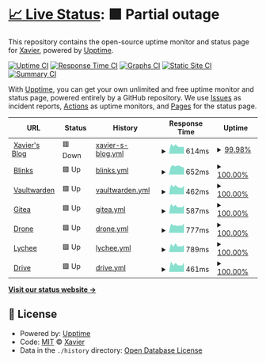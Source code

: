 # [📈 Live Status](https://ZhangXavier.github.io/upptime): <!--live status--> **🟧 Partial outage**

This repository contains the open-source uptime monitor and status page for [Xavier](www.zxavier.com), powered by [Upptime](https://github.com/upptime/upptime).

[![Uptime CI](https://github.com/ZhangXavier/upptime/workflows/Uptime%20CI/badge.svg)](https://github.com/ZhangXavier/upptime/actions?query=workflow%3A%22Uptime+CI%22)
[![Response Time CI](https://github.com/ZhangXavier/upptime/workflows/Response%20Time%20CI/badge.svg)](https://github.com/ZhangXavier/upptime/actions?query=workflow%3A%22Response+Time+CI%22)
[![Graphs CI](https://github.com/ZhangXavier/upptime/workflows/Graphs%20CI/badge.svg)](https://github.com/ZhangXavier/upptime/actions?query=workflow%3A%22Graphs+CI%22)
[![Static Site CI](https://github.com/ZhangXavier/upptime/workflows/Static%20Site%20CI/badge.svg)](https://github.com/ZhangXavier/upptime/actions?query=workflow%3A%22Static+Site+CI%22)
[![Summary CI](https://github.com/ZhangXavier/upptime/workflows/Summary%20CI/badge.svg)](https://github.com/ZhangXavier/upptime/actions?query=workflow%3A%22Summary+CI%22)

With [Upptime](https://upptime.js.org), you can get your own unlimited and free uptime monitor and status page, powered entirely by a GitHub repository. We use [Issues](https://github.com/ZhangXavier/upptime/issues) as incident reports, [Actions](https://github.com/ZhangXavier/upptime/actions) as uptime monitors, and [Pages](https://ZhangXavier.github.io/upptime) for the status page.

<!--start: status pages-->
<!-- This summary is generated by Upptime (https://github.com/upptime/upptime) -->
<!-- Do not edit this manually, your changes will be overwritten -->
<!-- prettier-ignore -->
| URL | Status | History | Response Time | Uptime |
| --- | ------ | ------- | ------------- | ------ |
| <img alt="" src="https://favicons.githubusercontent.com/www.zxavier.com" height="13"> [Xavier's Blog](https://www.zxavier.com) | 🟥 Down | [xavier-s-blog.yml](https://github.com/ZhangXavier/upptime/commits/HEAD/history/xavier-s-blog.yml) | <details><summary><img alt="Response time graph" src="./graphs/xavier-s-blog/response-time-week.png" height="20"> 614ms</summary><br><a href="https://ZhangXavier.github.io/upptime/history/xavier-s-blog"><img alt="Response time 627" src="https://img.shields.io/endpoint?url=https%3A%2F%2Fraw.githubusercontent.com%2FZhangXavier%2Fupptime%2FHEAD%2Fapi%2Fxavier-s-blog%2Fresponse-time.json"></a><br><a href="https://ZhangXavier.github.io/upptime/history/xavier-s-blog"><img alt="24-hour response time 530" src="https://img.shields.io/endpoint?url=https%3A%2F%2Fraw.githubusercontent.com%2FZhangXavier%2Fupptime%2FHEAD%2Fapi%2Fxavier-s-blog%2Fresponse-time-day.json"></a><br><a href="https://ZhangXavier.github.io/upptime/history/xavier-s-blog"><img alt="7-day response time 614" src="https://img.shields.io/endpoint?url=https%3A%2F%2Fraw.githubusercontent.com%2FZhangXavier%2Fupptime%2FHEAD%2Fapi%2Fxavier-s-blog%2Fresponse-time-week.json"></a><br><a href="https://ZhangXavier.github.io/upptime/history/xavier-s-blog"><img alt="30-day response time 630" src="https://img.shields.io/endpoint?url=https%3A%2F%2Fraw.githubusercontent.com%2FZhangXavier%2Fupptime%2FHEAD%2Fapi%2Fxavier-s-blog%2Fresponse-time-month.json"></a><br><a href="https://ZhangXavier.github.io/upptime/history/xavier-s-blog"><img alt="1-year response time 627" src="https://img.shields.io/endpoint?url=https%3A%2F%2Fraw.githubusercontent.com%2FZhangXavier%2Fupptime%2FHEAD%2Fapi%2Fxavier-s-blog%2Fresponse-time-year.json"></a></details> | <details><summary><a href="https://ZhangXavier.github.io/upptime/history/xavier-s-blog">99.98%</a></summary><a href="https://ZhangXavier.github.io/upptime/history/xavier-s-blog"><img alt="All-time uptime 99.90%" src="https://img.shields.io/endpoint?url=https%3A%2F%2Fraw.githubusercontent.com%2FZhangXavier%2Fupptime%2FHEAD%2Fapi%2Fxavier-s-blog%2Fuptime.json"></a><br><a href="https://ZhangXavier.github.io/upptime/history/xavier-s-blog"><img alt="24-hour uptime 99.89%" src="https://img.shields.io/endpoint?url=https%3A%2F%2Fraw.githubusercontent.com%2FZhangXavier%2Fupptime%2FHEAD%2Fapi%2Fxavier-s-blog%2Fuptime-day.json"></a><br><a href="https://ZhangXavier.github.io/upptime/history/xavier-s-blog"><img alt="7-day uptime 99.98%" src="https://img.shields.io/endpoint?url=https%3A%2F%2Fraw.githubusercontent.com%2FZhangXavier%2Fupptime%2FHEAD%2Fapi%2Fxavier-s-blog%2Fuptime-week.json"></a><br><a href="https://ZhangXavier.github.io/upptime/history/xavier-s-blog"><img alt="30-day uptime 100.00%" src="https://img.shields.io/endpoint?url=https%3A%2F%2Fraw.githubusercontent.com%2FZhangXavier%2Fupptime%2FHEAD%2Fapi%2Fxavier-s-blog%2Fuptime-month.json"></a><br><a href="https://ZhangXavier.github.io/upptime/history/xavier-s-blog"><img alt="1-year uptime 99.90%" src="https://img.shields.io/endpoint?url=https%3A%2F%2Fraw.githubusercontent.com%2FZhangXavier%2Fupptime%2FHEAD%2Fapi%2Fxavier-s-blog%2Fuptime-year.json"></a></details>
| <img alt="" src="https://favicons.githubusercontent.com/url.zxavier.com" height="13"> [Blinks](https://url.zxavier.com) | 🟩 Up | [blinks.yml](https://github.com/ZhangXavier/upptime/commits/HEAD/history/blinks.yml) | <details><summary><img alt="Response time graph" src="./graphs/blinks/response-time-week.png" height="20"> 652ms</summary><br><a href="https://ZhangXavier.github.io/upptime/history/blinks"><img alt="Response time 833" src="https://img.shields.io/endpoint?url=https%3A%2F%2Fraw.githubusercontent.com%2FZhangXavier%2Fupptime%2FHEAD%2Fapi%2Fblinks%2Fresponse-time.json"></a><br><a href="https://ZhangXavier.github.io/upptime/history/blinks"><img alt="24-hour response time 546" src="https://img.shields.io/endpoint?url=https%3A%2F%2Fraw.githubusercontent.com%2FZhangXavier%2Fupptime%2FHEAD%2Fapi%2Fblinks%2Fresponse-time-day.json"></a><br><a href="https://ZhangXavier.github.io/upptime/history/blinks"><img alt="7-day response time 652" src="https://img.shields.io/endpoint?url=https%3A%2F%2Fraw.githubusercontent.com%2FZhangXavier%2Fupptime%2FHEAD%2Fapi%2Fblinks%2Fresponse-time-week.json"></a><br><a href="https://ZhangXavier.github.io/upptime/history/blinks"><img alt="30-day response time 628" src="https://img.shields.io/endpoint?url=https%3A%2F%2Fraw.githubusercontent.com%2FZhangXavier%2Fupptime%2FHEAD%2Fapi%2Fblinks%2Fresponse-time-month.json"></a><br><a href="https://ZhangXavier.github.io/upptime/history/blinks"><img alt="1-year response time 833" src="https://img.shields.io/endpoint?url=https%3A%2F%2Fraw.githubusercontent.com%2FZhangXavier%2Fupptime%2FHEAD%2Fapi%2Fblinks%2Fresponse-time-year.json"></a></details> | <details><summary><a href="https://ZhangXavier.github.io/upptime/history/blinks">100.00%</a></summary><a href="https://ZhangXavier.github.io/upptime/history/blinks"><img alt="All-time uptime 99.96%" src="https://img.shields.io/endpoint?url=https%3A%2F%2Fraw.githubusercontent.com%2FZhangXavier%2Fupptime%2FHEAD%2Fapi%2Fblinks%2Fuptime.json"></a><br><a href="https://ZhangXavier.github.io/upptime/history/blinks"><img alt="24-hour uptime 100.00%" src="https://img.shields.io/endpoint?url=https%3A%2F%2Fraw.githubusercontent.com%2FZhangXavier%2Fupptime%2FHEAD%2Fapi%2Fblinks%2Fuptime-day.json"></a><br><a href="https://ZhangXavier.github.io/upptime/history/blinks"><img alt="7-day uptime 100.00%" src="https://img.shields.io/endpoint?url=https%3A%2F%2Fraw.githubusercontent.com%2FZhangXavier%2Fupptime%2FHEAD%2Fapi%2Fblinks%2Fuptime-week.json"></a><br><a href="https://ZhangXavier.github.io/upptime/history/blinks"><img alt="30-day uptime 100.00%" src="https://img.shields.io/endpoint?url=https%3A%2F%2Fraw.githubusercontent.com%2FZhangXavier%2Fupptime%2FHEAD%2Fapi%2Fblinks%2Fuptime-month.json"></a><br><a href="https://ZhangXavier.github.io/upptime/history/blinks"><img alt="1-year uptime 99.96%" src="https://img.shields.io/endpoint?url=https%3A%2F%2Fraw.githubusercontent.com%2FZhangXavier%2Fupptime%2FHEAD%2Fapi%2Fblinks%2Fuptime-year.json"></a></details>
| <img alt="" src="https://favicons.githubusercontent.com/bw.zxavier.com" height="13"> [Vaultwarden](https://bw.zxavier.com) | 🟩 Up | [vaultwarden.yml](https://github.com/ZhangXavier/upptime/commits/HEAD/history/vaultwarden.yml) | <details><summary><img alt="Response time graph" src="./graphs/vaultwarden/response-time-week.png" height="20"> 462ms</summary><br><a href="https://ZhangXavier.github.io/upptime/history/vaultwarden"><img alt="Response time 569" src="https://img.shields.io/endpoint?url=https%3A%2F%2Fraw.githubusercontent.com%2FZhangXavier%2Fupptime%2FHEAD%2Fapi%2Fvaultwarden%2Fresponse-time.json"></a><br><a href="https://ZhangXavier.github.io/upptime/history/vaultwarden"><img alt="24-hour response time 500" src="https://img.shields.io/endpoint?url=https%3A%2F%2Fraw.githubusercontent.com%2FZhangXavier%2Fupptime%2FHEAD%2Fapi%2Fvaultwarden%2Fresponse-time-day.json"></a><br><a href="https://ZhangXavier.github.io/upptime/history/vaultwarden"><img alt="7-day response time 462" src="https://img.shields.io/endpoint?url=https%3A%2F%2Fraw.githubusercontent.com%2FZhangXavier%2Fupptime%2FHEAD%2Fapi%2Fvaultwarden%2Fresponse-time-week.json"></a><br><a href="https://ZhangXavier.github.io/upptime/history/vaultwarden"><img alt="30-day response time 474" src="https://img.shields.io/endpoint?url=https%3A%2F%2Fraw.githubusercontent.com%2FZhangXavier%2Fupptime%2FHEAD%2Fapi%2Fvaultwarden%2Fresponse-time-month.json"></a><br><a href="https://ZhangXavier.github.io/upptime/history/vaultwarden"><img alt="1-year response time 569" src="https://img.shields.io/endpoint?url=https%3A%2F%2Fraw.githubusercontent.com%2FZhangXavier%2Fupptime%2FHEAD%2Fapi%2Fvaultwarden%2Fresponse-time-year.json"></a></details> | <details><summary><a href="https://ZhangXavier.github.io/upptime/history/vaultwarden">100.00%</a></summary><a href="https://ZhangXavier.github.io/upptime/history/vaultwarden"><img alt="All-time uptime 99.93%" src="https://img.shields.io/endpoint?url=https%3A%2F%2Fraw.githubusercontent.com%2FZhangXavier%2Fupptime%2FHEAD%2Fapi%2Fvaultwarden%2Fuptime.json"></a><br><a href="https://ZhangXavier.github.io/upptime/history/vaultwarden"><img alt="24-hour uptime 100.00%" src="https://img.shields.io/endpoint?url=https%3A%2F%2Fraw.githubusercontent.com%2FZhangXavier%2Fupptime%2FHEAD%2Fapi%2Fvaultwarden%2Fuptime-day.json"></a><br><a href="https://ZhangXavier.github.io/upptime/history/vaultwarden"><img alt="7-day uptime 100.00%" src="https://img.shields.io/endpoint?url=https%3A%2F%2Fraw.githubusercontent.com%2FZhangXavier%2Fupptime%2FHEAD%2Fapi%2Fvaultwarden%2Fuptime-week.json"></a><br><a href="https://ZhangXavier.github.io/upptime/history/vaultwarden"><img alt="30-day uptime 100.00%" src="https://img.shields.io/endpoint?url=https%3A%2F%2Fraw.githubusercontent.com%2FZhangXavier%2Fupptime%2FHEAD%2Fapi%2Fvaultwarden%2Fuptime-month.json"></a><br><a href="https://ZhangXavier.github.io/upptime/history/vaultwarden"><img alt="1-year uptime 99.93%" src="https://img.shields.io/endpoint?url=https%3A%2F%2Fraw.githubusercontent.com%2FZhangXavier%2Fupptime%2FHEAD%2Fapi%2Fvaultwarden%2Fuptime-year.json"></a></details>
| <img alt="" src="https://favicons.githubusercontent.com/git.zxavier.com" height="13"> [Gitea](https://git.zxavier.com) | 🟩 Up | [gitea.yml](https://github.com/ZhangXavier/upptime/commits/HEAD/history/gitea.yml) | <details><summary><img alt="Response time graph" src="./graphs/gitea/response-time-week.png" height="20"> 587ms</summary><br><a href="https://ZhangXavier.github.io/upptime/history/gitea"><img alt="Response time 687" src="https://img.shields.io/endpoint?url=https%3A%2F%2Fraw.githubusercontent.com%2FZhangXavier%2Fupptime%2FHEAD%2Fapi%2Fgitea%2Fresponse-time.json"></a><br><a href="https://ZhangXavier.github.io/upptime/history/gitea"><img alt="24-hour response time 642" src="https://img.shields.io/endpoint?url=https%3A%2F%2Fraw.githubusercontent.com%2FZhangXavier%2Fupptime%2FHEAD%2Fapi%2Fgitea%2Fresponse-time-day.json"></a><br><a href="https://ZhangXavier.github.io/upptime/history/gitea"><img alt="7-day response time 587" src="https://img.shields.io/endpoint?url=https%3A%2F%2Fraw.githubusercontent.com%2FZhangXavier%2Fupptime%2FHEAD%2Fapi%2Fgitea%2Fresponse-time-week.json"></a><br><a href="https://ZhangXavier.github.io/upptime/history/gitea"><img alt="30-day response time 599" src="https://img.shields.io/endpoint?url=https%3A%2F%2Fraw.githubusercontent.com%2FZhangXavier%2Fupptime%2FHEAD%2Fapi%2Fgitea%2Fresponse-time-month.json"></a><br><a href="https://ZhangXavier.github.io/upptime/history/gitea"><img alt="1-year response time 687" src="https://img.shields.io/endpoint?url=https%3A%2F%2Fraw.githubusercontent.com%2FZhangXavier%2Fupptime%2FHEAD%2Fapi%2Fgitea%2Fresponse-time-year.json"></a></details> | <details><summary><a href="https://ZhangXavier.github.io/upptime/history/gitea">100.00%</a></summary><a href="https://ZhangXavier.github.io/upptime/history/gitea"><img alt="All-time uptime 99.69%" src="https://img.shields.io/endpoint?url=https%3A%2F%2Fraw.githubusercontent.com%2FZhangXavier%2Fupptime%2FHEAD%2Fapi%2Fgitea%2Fuptime.json"></a><br><a href="https://ZhangXavier.github.io/upptime/history/gitea"><img alt="24-hour uptime 100.00%" src="https://img.shields.io/endpoint?url=https%3A%2F%2Fraw.githubusercontent.com%2FZhangXavier%2Fupptime%2FHEAD%2Fapi%2Fgitea%2Fuptime-day.json"></a><br><a href="https://ZhangXavier.github.io/upptime/history/gitea"><img alt="7-day uptime 100.00%" src="https://img.shields.io/endpoint?url=https%3A%2F%2Fraw.githubusercontent.com%2FZhangXavier%2Fupptime%2FHEAD%2Fapi%2Fgitea%2Fuptime-week.json"></a><br><a href="https://ZhangXavier.github.io/upptime/history/gitea"><img alt="30-day uptime 100.00%" src="https://img.shields.io/endpoint?url=https%3A%2F%2Fraw.githubusercontent.com%2FZhangXavier%2Fupptime%2FHEAD%2Fapi%2Fgitea%2Fuptime-month.json"></a><br><a href="https://ZhangXavier.github.io/upptime/history/gitea"><img alt="1-year uptime 99.69%" src="https://img.shields.io/endpoint?url=https%3A%2F%2Fraw.githubusercontent.com%2FZhangXavier%2Fupptime%2FHEAD%2Fapi%2Fgitea%2Fuptime-year.json"></a></details>
| <img alt="" src="https://favicons.githubusercontent.com/drone.zxavier.com" height="13"> [Drone](https://drone.zxavier.com) | 🟩 Up | [drone.yml](https://github.com/ZhangXavier/upptime/commits/HEAD/history/drone.yml) | <details><summary><img alt="Response time graph" src="./graphs/drone/response-time-week.png" height="20"> 777ms</summary><br><a href="https://ZhangXavier.github.io/upptime/history/drone"><img alt="Response time 783" src="https://img.shields.io/endpoint?url=https%3A%2F%2Fraw.githubusercontent.com%2FZhangXavier%2Fupptime%2FHEAD%2Fapi%2Fdrone%2Fresponse-time.json"></a><br><a href="https://ZhangXavier.github.io/upptime/history/drone"><img alt="24-hour response time 943" src="https://img.shields.io/endpoint?url=https%3A%2F%2Fraw.githubusercontent.com%2FZhangXavier%2Fupptime%2FHEAD%2Fapi%2Fdrone%2Fresponse-time-day.json"></a><br><a href="https://ZhangXavier.github.io/upptime/history/drone"><img alt="7-day response time 777" src="https://img.shields.io/endpoint?url=https%3A%2F%2Fraw.githubusercontent.com%2FZhangXavier%2Fupptime%2FHEAD%2Fapi%2Fdrone%2Fresponse-time-week.json"></a><br><a href="https://ZhangXavier.github.io/upptime/history/drone"><img alt="30-day response time 790" src="https://img.shields.io/endpoint?url=https%3A%2F%2Fraw.githubusercontent.com%2FZhangXavier%2Fupptime%2FHEAD%2Fapi%2Fdrone%2Fresponse-time-month.json"></a><br><a href="https://ZhangXavier.github.io/upptime/history/drone"><img alt="1-year response time 783" src="https://img.shields.io/endpoint?url=https%3A%2F%2Fraw.githubusercontent.com%2FZhangXavier%2Fupptime%2FHEAD%2Fapi%2Fdrone%2Fresponse-time-year.json"></a></details> | <details><summary><a href="https://ZhangXavier.github.io/upptime/history/drone">100.00%</a></summary><a href="https://ZhangXavier.github.io/upptime/history/drone"><img alt="All-time uptime 100.00%" src="https://img.shields.io/endpoint?url=https%3A%2F%2Fraw.githubusercontent.com%2FZhangXavier%2Fupptime%2FHEAD%2Fapi%2Fdrone%2Fuptime.json"></a><br><a href="https://ZhangXavier.github.io/upptime/history/drone"><img alt="24-hour uptime 100.00%" src="https://img.shields.io/endpoint?url=https%3A%2F%2Fraw.githubusercontent.com%2FZhangXavier%2Fupptime%2FHEAD%2Fapi%2Fdrone%2Fuptime-day.json"></a><br><a href="https://ZhangXavier.github.io/upptime/history/drone"><img alt="7-day uptime 100.00%" src="https://img.shields.io/endpoint?url=https%3A%2F%2Fraw.githubusercontent.com%2FZhangXavier%2Fupptime%2FHEAD%2Fapi%2Fdrone%2Fuptime-week.json"></a><br><a href="https://ZhangXavier.github.io/upptime/history/drone"><img alt="30-day uptime 100.00%" src="https://img.shields.io/endpoint?url=https%3A%2F%2Fraw.githubusercontent.com%2FZhangXavier%2Fupptime%2FHEAD%2Fapi%2Fdrone%2Fuptime-month.json"></a><br><a href="https://ZhangXavier.github.io/upptime/history/drone"><img alt="1-year uptime 100.00%" src="https://img.shields.io/endpoint?url=https%3A%2F%2Fraw.githubusercontent.com%2FZhangXavier%2Fupptime%2FHEAD%2Fapi%2Fdrone%2Fuptime-year.json"></a></details>
| <img alt="" src="https://favicons.githubusercontent.com/image.zxavier.com" height="13"> [Lychee](https://image.zxavier.com) | 🟩 Up | [lychee.yml](https://github.com/ZhangXavier/upptime/commits/HEAD/history/lychee.yml) | <details><summary><img alt="Response time graph" src="./graphs/lychee/response-time-week.png" height="20"> 789ms</summary><br><a href="https://ZhangXavier.github.io/upptime/history/lychee"><img alt="Response time 822" src="https://img.shields.io/endpoint?url=https%3A%2F%2Fraw.githubusercontent.com%2FZhangXavier%2Fupptime%2FHEAD%2Fapi%2Flychee%2Fresponse-time.json"></a><br><a href="https://ZhangXavier.github.io/upptime/history/lychee"><img alt="24-hour response time 818" src="https://img.shields.io/endpoint?url=https%3A%2F%2Fraw.githubusercontent.com%2FZhangXavier%2Fupptime%2FHEAD%2Fapi%2Flychee%2Fresponse-time-day.json"></a><br><a href="https://ZhangXavier.github.io/upptime/history/lychee"><img alt="7-day response time 789" src="https://img.shields.io/endpoint?url=https%3A%2F%2Fraw.githubusercontent.com%2FZhangXavier%2Fupptime%2FHEAD%2Fapi%2Flychee%2Fresponse-time-week.json"></a><br><a href="https://ZhangXavier.github.io/upptime/history/lychee"><img alt="30-day response time 831" src="https://img.shields.io/endpoint?url=https%3A%2F%2Fraw.githubusercontent.com%2FZhangXavier%2Fupptime%2FHEAD%2Fapi%2Flychee%2Fresponse-time-month.json"></a><br><a href="https://ZhangXavier.github.io/upptime/history/lychee"><img alt="1-year response time 822" src="https://img.shields.io/endpoint?url=https%3A%2F%2Fraw.githubusercontent.com%2FZhangXavier%2Fupptime%2FHEAD%2Fapi%2Flychee%2Fresponse-time-year.json"></a></details> | <details><summary><a href="https://ZhangXavier.github.io/upptime/history/lychee">100.00%</a></summary><a href="https://ZhangXavier.github.io/upptime/history/lychee"><img alt="All-time uptime 99.96%" src="https://img.shields.io/endpoint?url=https%3A%2F%2Fraw.githubusercontent.com%2FZhangXavier%2Fupptime%2FHEAD%2Fapi%2Flychee%2Fuptime.json"></a><br><a href="https://ZhangXavier.github.io/upptime/history/lychee"><img alt="24-hour uptime 100.00%" src="https://img.shields.io/endpoint?url=https%3A%2F%2Fraw.githubusercontent.com%2FZhangXavier%2Fupptime%2FHEAD%2Fapi%2Flychee%2Fuptime-day.json"></a><br><a href="https://ZhangXavier.github.io/upptime/history/lychee"><img alt="7-day uptime 100.00%" src="https://img.shields.io/endpoint?url=https%3A%2F%2Fraw.githubusercontent.com%2FZhangXavier%2Fupptime%2FHEAD%2Fapi%2Flychee%2Fuptime-week.json"></a><br><a href="https://ZhangXavier.github.io/upptime/history/lychee"><img alt="30-day uptime 100.00%" src="https://img.shields.io/endpoint?url=https%3A%2F%2Fraw.githubusercontent.com%2FZhangXavier%2Fupptime%2FHEAD%2Fapi%2Flychee%2Fuptime-month.json"></a><br><a href="https://ZhangXavier.github.io/upptime/history/lychee"><img alt="1-year uptime 99.96%" src="https://img.shields.io/endpoint?url=https%3A%2F%2Fraw.githubusercontent.com%2FZhangXavier%2Fupptime%2FHEAD%2Fapi%2Flychee%2Fuptime-year.json"></a></details>
| <img alt="" src="https://favicons.githubusercontent.com/drive.zxavier.com" height="13"> [Drive](https://drive.zxavier.com) | 🟩 Up | [drive.yml](https://github.com/ZhangXavier/upptime/commits/HEAD/history/drive.yml) | <details><summary><img alt="Response time graph" src="./graphs/drive/response-time-week.png" height="20"> 461ms</summary><br><a href="https://ZhangXavier.github.io/upptime/history/drive"><img alt="Response time 461" src="https://img.shields.io/endpoint?url=https%3A%2F%2Fraw.githubusercontent.com%2FZhangXavier%2Fupptime%2FHEAD%2Fapi%2Fdrive%2Fresponse-time.json"></a><br><a href="https://ZhangXavier.github.io/upptime/history/drive"><img alt="24-hour response time 560" src="https://img.shields.io/endpoint?url=https%3A%2F%2Fraw.githubusercontent.com%2FZhangXavier%2Fupptime%2FHEAD%2Fapi%2Fdrive%2Fresponse-time-day.json"></a><br><a href="https://ZhangXavier.github.io/upptime/history/drive"><img alt="7-day response time 461" src="https://img.shields.io/endpoint?url=https%3A%2F%2Fraw.githubusercontent.com%2FZhangXavier%2Fupptime%2FHEAD%2Fapi%2Fdrive%2Fresponse-time-week.json"></a><br><a href="https://ZhangXavier.github.io/upptime/history/drive"><img alt="30-day response time 464" src="https://img.shields.io/endpoint?url=https%3A%2F%2Fraw.githubusercontent.com%2FZhangXavier%2Fupptime%2FHEAD%2Fapi%2Fdrive%2Fresponse-time-month.json"></a><br><a href="https://ZhangXavier.github.io/upptime/history/drive"><img alt="1-year response time 461" src="https://img.shields.io/endpoint?url=https%3A%2F%2Fraw.githubusercontent.com%2FZhangXavier%2Fupptime%2FHEAD%2Fapi%2Fdrive%2Fresponse-time-year.json"></a></details> | <details><summary><a href="https://ZhangXavier.github.io/upptime/history/drive">100.00%</a></summary><a href="https://ZhangXavier.github.io/upptime/history/drive"><img alt="All-time uptime 99.94%" src="https://img.shields.io/endpoint?url=https%3A%2F%2Fraw.githubusercontent.com%2FZhangXavier%2Fupptime%2FHEAD%2Fapi%2Fdrive%2Fuptime.json"></a><br><a href="https://ZhangXavier.github.io/upptime/history/drive"><img alt="24-hour uptime 100.00%" src="https://img.shields.io/endpoint?url=https%3A%2F%2Fraw.githubusercontent.com%2FZhangXavier%2Fupptime%2FHEAD%2Fapi%2Fdrive%2Fuptime-day.json"></a><br><a href="https://ZhangXavier.github.io/upptime/history/drive"><img alt="7-day uptime 100.00%" src="https://img.shields.io/endpoint?url=https%3A%2F%2Fraw.githubusercontent.com%2FZhangXavier%2Fupptime%2FHEAD%2Fapi%2Fdrive%2Fuptime-week.json"></a><br><a href="https://ZhangXavier.github.io/upptime/history/drive"><img alt="30-day uptime 100.00%" src="https://img.shields.io/endpoint?url=https%3A%2F%2Fraw.githubusercontent.com%2FZhangXavier%2Fupptime%2FHEAD%2Fapi%2Fdrive%2Fuptime-month.json"></a><br><a href="https://ZhangXavier.github.io/upptime/history/drive"><img alt="1-year uptime 99.94%" src="https://img.shields.io/endpoint?url=https%3A%2F%2Fraw.githubusercontent.com%2FZhangXavier%2Fupptime%2FHEAD%2Fapi%2Fdrive%2Fuptime-year.json"></a></details>

<!--end: status pages-->

[**Visit our status website →**](https://ZhangXavier.github.io/upptime)

## 📄 License

- Powered by: [Upptime](https://github.com/upptime/upptime)
- Code: [MIT](./LICENSE) © [Xavier](www.zxavier.com)
- Data in the `./history` directory: [Open Database License](https://opendatacommons.org/licenses/odbl/1-0/)
